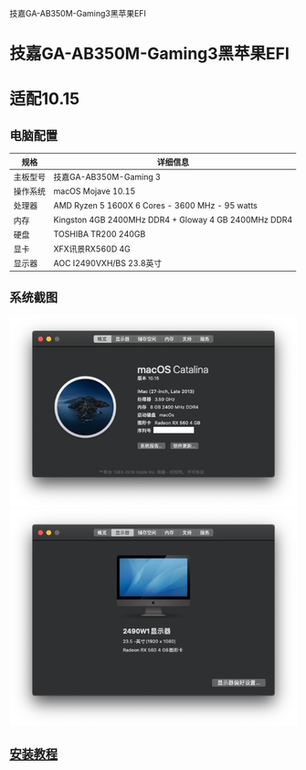 技嘉GA-AB350M-Gaming3黑苹果EFI
# 技嘉GA-AB350M-Gaming3黑苹果EFI

# 适配10.15

## 电脑配置

| 规格     | 详细信息                                             |
| -------- | ---------------------------------------------------- |
| 主板型号 | 技嘉GA-AB350M-Gaming 3                               |
| 操作系统 | macOS Mojave 10.15                         |
| 处理器   | AMD Ryzen 5 1600X 6 Cores - 3600 MHz - 95 watts      |
| 内存     | Kingston 4GB 2400MHz DDR4 + Gloway 4 GB 2400MHz DDR4 |
| 硬盘     | TOSHIBA TR200 240GB                                  |
| 显卡     | XFX讯景RX560D 4G                                     |
| 显示器   | AOC I2490VXH/BS 23.8英寸                             |

## 系统截图

![0About](ScreenShot/1.png)
![1About](ScreenShot/2.png)

## [安装教程](https://github.com/AMD-OSX/AMD_Vanilla)

